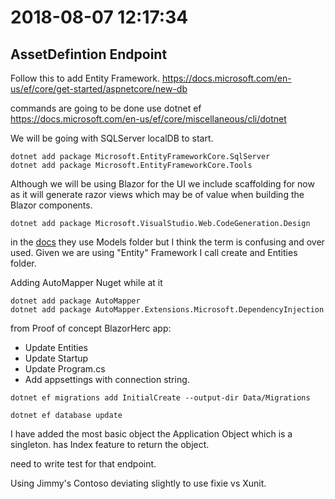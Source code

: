# 2018-08-07 12:17:34

## AssetDefintion Endpoint

Follow this to add Entity Framework.
https://docs.microsoft.com/en-us/ef/core/get-started/aspnetcore/new-db

commands are going to be done use dotnet ef
https://docs.microsoft.com/en-us/ef/core/miscellaneous/cli/dotnet


We will be going with SQLServer localDB to start.

```
dotnet add package Microsoft.EntityFrameworkCore.SqlServer
dotnet add package Microsoft.EntityFrameworkCore.Tools
```
Although we will be using Blazor for the UI we include scaffolding for now as it will generate razor views which may be of value when building the Blazor components.

```
dotnet add package Microsoft.VisualStudio.Web.CodeGeneration.Design
```
in the [docs](https://docs.microsoft.com/en-us/ef/core/get-started/aspnetcore/new-db#create-the-model)
they use Models folder but I think the term is confusing and over used.
Given we are using "Entity" Framework I call create and Entities folder.

Adding AutoMapper Nuget while at it 
```
dotnet add package AutoMapper
dotnet add package AutoMapper.Extensions.Microsoft.DependencyInjection
```

from Proof of concept BlazorHerc app:
* Update Entities 
* Update Startup
* Update Program.cs 
* Add appsettings with connection string.

```
dotnet ef migrations add InitialCreate --output-dir Data/Migrations
```

```
dotnet ef database update
```

I have added the most basic object the Application Object which is a singleton.
has Index feature to return the object.

need to write test for that endpoint.

Using Jimmy's Contoso deviating slightly to use fixie vs Xunit.

